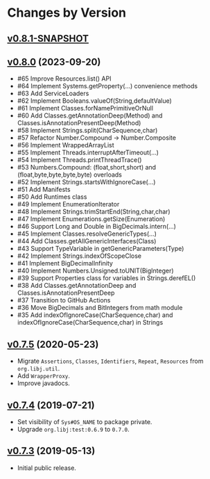 # Changes by Version

## [v0.8.1-SNAPSHOT](https://github.com/libj/util/compare/32a72d952fe3410214605489c35e536179132d5b..HEAD)

## [v0.8.0](https://github.com/libj/lang/compare/9ef34c960414e289ffe41251662b5c76ea53e192..32a72d952fe3410214605489c35e536179132d5b) (2023-09-20)
* #65 Improve Resources.list() API
* #64 Implement Systems.getProperty(...) convenience methods
* #63 Add ServiceLoaders
* #62 Implement Booleans.valueOf(String,defaultValue)
* #61 Implement Classes.forNamePrimitiveOrNull
* #60 Add Classes.getAnnotationDeep(Method) and Classes.isAnnotationPresentDeep(Method)
* #58 Implement Strings.split(CharSequence,char)
* #57 Refactor Number.Compound -> Number.Composite
* #56 Implement WrappedArrayList
* #55 Implement Threads.interruptAfterTimeout(...)
* #54 Implement Threads.printThreadTrace()
* #53 Numbers.Compound: (float,short,short) and (float,byte,byte,byte,byte) overloads
* #52 Implement Strings.startsWithIgnoreCase(...)
* #51 Add Manifests
* #50 Add Runtimes class
* #49 Implement EnumerationIterator
* #48 Implement Strings.trimStartEnd(String,char,char)
* #47 Implement Enumerations.getSize(Enumeration)
* #46 Support Long and Double in BigDecimals.intern(...)
* #45 Implement Classes.resolveGenericTypes(...)
* #44 Add Classes.getAllGenericInterfaces(Class)
* #43 Support TypeVariable in getGenericParameters(Type)
* #42 Implement Strings.indexOfScopeClose
* #41 Implement BigDecimalInfinity
* #40 Implement Numbers.Unsigned.toUNIT(BigInteger)
* #39 Support Properties class for variables in Strings.derefEL()
* #38 Add Classes.getAnnotationDeep and Classes.isAnnotationPresentDeep
* #37 Transition to GitHub Actions
* #36 Move BigDecimals and BitIntegers from math module
* #35 Add indexOfIgnoreCase(CharSequence,char) and indexOfIgnoreCase(CharSequence,char) in Strings

## [v0.7.5](https://github.com/libj/lang/compare/7e6fffdf58f8a1d6c6dbc7dbce366e1d2c8b56a8..9ef34c960414e289ffe41251662b5c76ea53e192) (2020-05-23)
* Migrate `Assertions`, `Classes`, `Identifiers`, `Repeat`, `Resources` from `org.libj.util`.
* Add `WrapperProxy`.
* Improve javadocs.

## [v0.7.4](https://github.com/libj/lang/compare/c9ac7e7ce3b3f2b068a9012d8e7ce5ca3e146462..7e6fffdf58f8a1d6c6dbc7dbce366e1d2c8b56a8) (2019-07-21)
* Set visibility of `Sys#OS_NAME` to package private.
* Upgrade `org.libj:test:0.6.9` to `0.7.0`.

## [v0.7.3](https://github.com/entinae/pom/compare/56146e2551b62cd8e8b249e390c617c7499cb00c..c9ac7e7ce3b3f2b068a9012d8e7ce5ca3e146462) (2019-05-13)
* Initial public release.